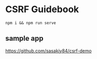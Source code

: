 # CSRF Guidebook

```
npm i && npm run serve
```

## sample app

https://github.com/sasakiy84/csrf-demo
